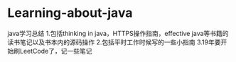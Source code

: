 # Learning-about-java
java学习总结
1.包括thinking in java，HTTPS操作指南，effective java等书籍的读书笔记以及书本内的源码操作
2.包括平时工作时候写的一些小指南
3.19年要开始刷LeetCode了，记一些笔记
